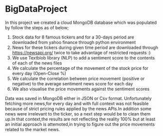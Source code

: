 # BigDataProject
In this project we created a cloud MongoDB database which was populated by follow the steps as of below;
  1) Stock data for 8 famous tickers and for a 30-days period are downloaded from yahoo finance through python environment
  2) News for these tickers during given time period are downloaded through https://newsapi.org/ twice to take advantage of restricted requests :)
  3) We use Textblob library (NLP) to add a sentiment score to the contents of each of the news files
  4) We calculate the percentage of the movement of the stock price for every day (Open-Close %)
  5) We calculate the correlation between price movement (positive or negative) to the average sentiment news score for each day
  6) We also visualise the price movements against the sentiment scores

Data was saved in MongoDB either in JSON or Csv format. Unfortunately fetching more news,for every day and with full context was not feasible because of strict pricing rules applied by the news APIs.In addition some news were irrelevant to the ticker, so a next step would be to clean them up.In that context,the results are not reflecting the reality 100% but at least an initial approach is attemoted,in trying to figure out the price movements related to the market news.
